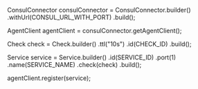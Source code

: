 ConsulConnector consulConnector = ConsulConnector.builder()
            .withUrl(CONSUL_URL_WITH_PORT)
            .build();

AgentClient agentClient = consulConnector.getAgentClient();

Check check = Check.builder()
        .ttl("10s")
        .id(CHECK_ID)
        .build();

Service service = Service.builder()
       .id(SERVICE_ID)
       .port(1)
       .name(SERVICE_NAME)
       .check(check)
       .build();

agentClient.register(service);